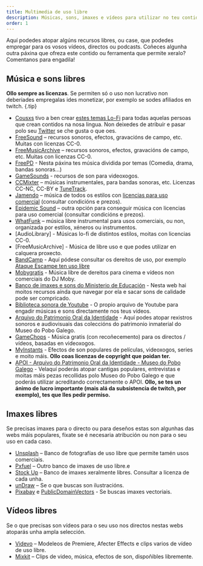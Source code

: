 ```yaml
---
title: Multimedia de uso libre
description: Músicas, sons, imaxes e vídeos para utilizar no teu contido
order: 1
---
```

Aquí podedes atopar algúns recursos libres, ou case, que podedes empregar para os vosos vídeos, directos ou podcasts. Coñeces algunha outra páxina que ofreza este contido ou ferramenta que permite xeralo? Comentanos para engadila!

## Música e sons libres

**Ollo sempre as licenzas**. Se permiten só o uso non lucrativo non deberiades empregalas ides monetizar, por exemplo se sodes afiliados en twitch. {.tip}

- [Cousxs](https://www.youtube.com/watch?v=16P8yYt1v3s) tivo a ben crear [estes temas Lo-Fi](https://drive.google.com/drive/folders/1zZf1ul6TdXIvfwQhumCvmWc2Bdy_ojZx?usp=sharing) para todas aquelas persoas que crean contidos na nosa lingua. Non deixedes de atribuír e pasar polo seu [Twitter](https://twitter.com/cousxs) se che gusta o que oes.
- [FreeSound](https://freesound.org/) – recursos sonoros, efectos, gravacións de campo, etc. Muitas con licenzas CC-0.
- [FreeMusicArchive](https://www.freemusicarchive.org/) – recursos sonoros, efectos, gravacións de campo, etc. Muitas con licenzas CC-0.
- [FreePD](https://freepd.com) - Nesta páxina tes música dividida por temas (Comedia, drama, bandas sonoras...)
- [GameSounds](https://gamesounds.xyz/) - recursos de son para videoxogos.
- [CCMixter](http://dig.ccmixter.org/) – músicas instrumentales, para bandas sonoras, etc. Licenzas CC-NC, CC-BY e [TuneTrack](http://tunetrack.net/artistech/pages/music-licensing/).
- [Jamendo](https://www.jamendo.com/) – música de todos os estilos con [licencias para uso comercial](https://licensing.jamendo.com/es/catalogo?jmm=catalog) (consultar condicións e prezos).
- [Epidemic Sound](https://www.epidemicsound.com/) – outra opción para conseguir música con licencias para uso comercial (consultar condicións e prezos).
- [WhatFunk](https://www.whatfunk.com/) – música libre instrumental para usos comerciais, ou non, organizada por estilos, xéneros ou instrumentos.
- [AudioLibrary] - Músicas lo-fi de distintos estilos, moitas con licencias CC-0.
- [FreeMusicArchive] - Música de libre uso e que podes utilizar en calquera proxecto.
- [BandCamp](https://bandcamp.com) - Aquí pódese consultar os dereitos de uso, por exemplo [Ataque Escampe ten uso libre](https://ataqueescampe.bandcamp.com/)
- [Mobygratis](https://mobygratis.com) - Música libre de dereitos para cinema e vídeos non comerciais do DJ Moby.
- [Banco de imaxes e sons do Ministerio de Educación](http://recursostic.educacion.es/bancoimagenes/web) - Nesta web hai moitos recursos aínda que navegar por ela e sacar sons de calidade pode ser compricado.
- [Biblioteca sonora de Youtube](https://www.youtube.com/audiolibrary/music) - O propio arquivo de Youtube para engadir músicas e sons directamente nos teus vídeos.
- [Arquivo do Patrimonio Oral da Identidade](http://www.apoi-mpg.org) - Aquí podes atopar rexistros sonoros e audiovisuais das coleccións do patrimonio inmaterial do Museo do Pobo Galego.
- [GameChops](https://gamechops.com/) - Música gratis (con recoñecemento) para os directos / vídeos, basadas en videoxogos.
- [MyInstants](https://www.myinstants.com) - Efectos de son populares de películas, videoxogos, series e moito máis. **Ollo coas licenzas de copyright que poidan ter.**
- [APOI - Arquivo do Patrimonio Oral da Identidade - Museo do Pobo Galego](http://apoi.museodopobo.gal/) - Velaquí poderás atopar cantigas populares, entrevistas e moitas máis pezas recollidas polo Museo do Pobo Galego e que poderás utilizar acreditando correctamente o APOI. **Ollo, se tes un ánimo de lucro importante (mais alá da subsistencia de twitch, por exemplo), tes que lles pedir permiso.**

## Imaxes libres

Se precisas imaxes para o directo ou para deseños estas son algunhas das webs máis populares, fíxate se é necesaria atribución ou non para o seu uso en cada caso.

- [Unsplash](https://unsplash.com/) – Banco de fotografías de uso libre que permite tamén usos comerciais.
- [Pxfuel](https://pxfuel.com/) – Outro banco de imaxes de uso libre.e
- [Stock Up](https://stockup.sitebuilderreport.com/) – Banco de imaxes xeralmente libres. Consultar a licenza de cada unha.
- [unDraw](https://undraw.co/) – Se o que buscas son ilustracións.
- [Pixabay](https://pixabay.com/) e [PublicDomainVectors](https://publicdomainvectors.org/) - Se buscas imaxes vectoriais.

## Vídeos libres


Se o que precisas son vídeos para o seu uso nos directos nestas webs atoparás unha ampla selección.

- [Videvo](https://www.videvo.net/) – Modeleos de Premiere, Afecter Effects e clips varios de vídeo de uso libre.
- [Mixkit](https://mixkit.co/) – Clips de video, música, efectos de son, dispoñibles libremente.